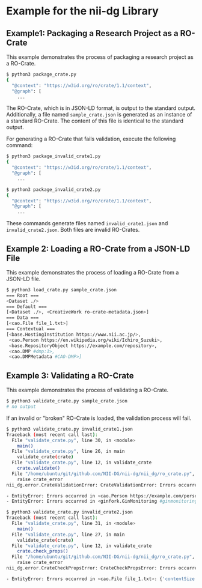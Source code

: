 # Example for the nii-dg Library

## Example1: Packaging a Research Project as a RO-Crate

This example demonstrates the process of packaging a research project as a RO-Crate.

```bash
$ python3 package_crate.py
{
  "@context": "https://w3id.org/ro/crate/1.1/context",
  "@graph": [
    ...
```

The RO-Crate, which is in JSON-LD format, is output to the standard output. Additionally, a file named `sample_crate.json` is generated as an instance of a standard RO-Crate. The content of this file is identical to the standard output.

For generating a RO-Crate that fails validation, execute the following command:

```bash
$ python3 package_invalid_crate1.py
{
  "@context": "https://w3id.org/ro/crate/1.1/context",
  "@graph": [
    ...

$ python3 package_invalid_crate2.py
{
  "@context": "https://w3id.org/ro/crate/1.1/context",
  "@graph": [
    ...
```

These commands generate files named `invalid_crate1.json` and `invalid_crate2.json`. Both files are invalid RO-Crates.

## Example 2: Loading a RO-Crate from a JSON-LD File

This example demonstrates the process of loading a RO-Crate from a JSON-LD file.

```bash
$ python3 load_crate.py sample_crate.json
=== Root ===
<Dataset ./>
=== Default ===
[<Dataset ./>, <CreativeWork ro-crate-metadata.json>]
=== Data ===
[<cao.File file_1.txt>]
=== Contextual ===
[<base.HostingInstitution https://www.nii.ac.jp/>,
 <cao.Person https://en.wikipedia.org/wiki/Ichiro_Suzuki>,
 <base.RepositoryObject https://example.com/repository>,
 <cao.DMP #dmp:1>,
 <cao.DMPMetadata #CAO-DMP>]
```

## Example 3: Validating a RO-Crate

This example demonstrates the process of validating a RO-Crate.

```bash
$ python3 validate_crate.py sample_crate.json
# no output
```

If an invalid or "broken" RO-Crate is loaded, the validation process will fail.

```bash
$ python3 validate_crate.py invalid_crate1.json
Traceback (most recent call last):
  File "validate_crate.py", line 30, in <module>
    main()
  File "validate_crate.py", line 26, in main
    validate_crate(crate)
  File "validate_crate.py", line 12, in validate_crate
    crate.validate()
  File "/home/ubuntu/git/github.com/NII-DG/nii-dg/nii_dg/ro_crate.py", line 317, in validate
    raise crate_error
nii_dg.error.CrateValidationError: CrateValidationError: Errors occurred in validate() for entities:

- EntityError: Errors occurred in <cao.Person https://example.com/person>: {'@id': 'Failed to access the URL.'}
- EntityError: Errors occurred in <ginfork.GinMonitoring #ginmonitoring>: {'experimentPackageList': "Required Dataset entity is missing; @id '[PosixPath('experiments/exp1/source'), PosixPath('experiments/exp1/input_data'), PosixPath('experiments/exp1/output_data')]'."}

$ python3 validate_crate.py invalid_crate2.json
Traceback (most recent call last):
  File "validate_crate.py", line 31, in <module>
    main()
  File "validate_crate.py", line 27, in main
    validate_crate(crate)
  File "validate_crate.py", line 12, in validate_crate
    crate.check_props()
  File "/home/ubuntu/git/github.com/NII-DG/nii-dg/nii_dg/ro_crate.py", line 298, in check_props
    raise crate_error
nii_dg.error.CrateCheckPropsError: CrateCheckPropsError: Errors occurred in check_props() for entities:

- EntityError: Errors occurred in <cao.File file_1.txt>: {'contentSize': 'The type of this property MUST be str.'}
```
